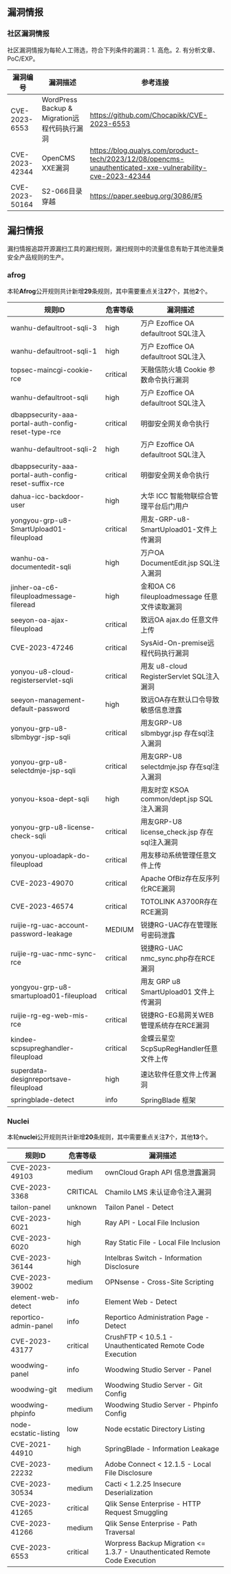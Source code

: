## 漏洞情报

### 社区漏洞情报

社区漏洞情报为每轮人工筛选，符合下列条件的漏洞：1. 高危。2. 有分析文章、PoC/EXP。

| 漏洞编号       | 漏洞描述                                     | 参考连接                                                     |
| -------------- | -------------------------------------------- | ------------------------------------------------------------ |
| CVE-2023-6553  | WordPress Backup & Migration远程代码执行漏洞 | https://github.com/Chocapikk/CVE-2023-6553                   |
| CVE-2023-42344 | OpenCMS XXE漏洞                              | https://blog.qualys.com/product-tech/2023/12/08/opencms-unauthenticated-xxe-vulnerability-cve-2023-42344 |
| CVE-2023-50164 | S2-066目录穿越                               | https://paper.seebug.org/3086/#5                             |

## 漏扫情报

漏扫情报追踪开源漏扫工具的漏扫规则，漏扫规则中的流量信息有助于其他流量类安全产品规则的生产。

### afrog

本轮**Afrog**公开规则共计新增**29**条规则，其中需要重点关注**27**个，其他**2**个。


| 规则ID                                                | 危害等级 | 漏洞描述                                     |
| ----------------------------------------------------- | -------- | -------------------------------------------- |
| wanhu-defaultroot-sqli-3                              | high     | 万户 Ezoffice OA defaultroot SQL注入         |
| wanhu-defaultroot-sqli-1                              | high     | 万户 Ezoffice OA defaultroot SQL注入         |
| topsec-maincgi-cookie-rce                             | critical | 天融信防火墙 Cookie 参数命令执行漏洞         |
| wanhu-defaultroot-sqli                                | high     | 万户 Ezoffice OA defaultroot SQL注入         |
| dbappsecurity-aaa-portal-auth-config-reset-type-rce   | critical | 明御安全网关命令执行                         |
| wanhu-defaultroot-sqli-2                              | high     | 万户 Ezoffice OA defaultroot SQL注入         |
| dbappsecurity-aaa-portal-auth-config-reset-suffix-rce | critical | 明御安全网关命令执行                         |
| dahua-icc-backdoor-user                               | high     | 大华 ICC 智能物联综合管理平台后门用户        |
| yongyou-grp-u8-SmartUpload01-fileupload               | critical | 用友-GRP-u8-SmartUpload01-文件上传漏洞       |
| wanhu-oa-documentedit-sqli                            | high     | 万户OA DocumentEdit.jsp SQL注入漏洞          |
| jinher-oa-c6-fileuploadmessage-fileread               | high     | 金和OA C6 fileuploadmessage 任意文件读取漏洞 |
| seeyon-oa-ajax-fileupload                             | critical | 致远OA ajax.do 任意文件上传                  |
| CVE-2023-47246                                        | critical | SysAid-On-premise远程代码执行漏洞            |
| yonyou-u8-cloud-registerservlet-sqli                  | critical | 用友 u8-cloud RegisterServlet SQL注入漏洞    |
| seeyon-management-default-password                    | high     | 致远OA存在默认口令导致敏感信息泄露           |
| yonyou-grp-u8-slbmbygr-jsp-sqli                       | critical | 用友GRP-U8 slbmbygr.jsp 存在sql注入漏洞      |
| yonyou-grp-u8-selectdmje-jsp-sqli                     | critical | 用友GRP-U8 selectdmje.jsp 存在sql注入漏洞    |
| yonyou-ksoa-dept-sqli                                 | high     | 用友时空 KSOA common/dept.jsp SQL 注入漏洞   |
| yonyou-grp-u8-license-check-sqli                      | critical | 用友GRP-U8 license_check.jsp 存在sql注入漏洞 |
| yonyou-uploadapk-do-fileupload                        | critical | 用友移动系统管理任意文件上传                 |
| CVE-2023-49070                                        | critical | Apache OfBiz存在反序列化RCE漏洞              |
| CVE-2023-46574                                        | critical | TOTOLINK A3700R存在RCE漏洞                   |
| ruijie-rg-uac-account-password-leakage                | MEDIUM   | 锐捷RG-UAC存在管理账号密码泄露               |
| ruijie-rg-uac-nmc-sync-rce                            | critical | 锐捷RG-UAC nmc_sync.php存在RCE漏洞           |
| yongyou-grp-u8-smartupload01-fileupload               | critical | 用友 GRP u8 SmartUpload01 文件上传漏洞       |
| ruijie-rg-eg-web-mis-rce                              | critical | 锐捷RG-EG易网关WEB管理系统存在RCE漏洞        |
| kindee-scpsupreghandler-fileupload                    | critical | 金蝶云星空ScpSupRegHandler任意文件上传       |
| superdata-designreportsave-fileupload                 | high     | 速达软件任意文件上传漏洞                     |
| springblade-detect                                    | info     | SpringBlade 框架                             |

### Nuclei

本轮**nuclei**公开规则共计新增**20**条规则，其中需要重点关注**7**个，其他**13**个。


| 规则ID                | 危害等级 | 漏洞描述                                                     |
| --------------------- | -------- | ------------------------------------------------------------ |
| CVE-2023-49103        | medium   | ownCloud Graph API 信息泄露漏洞                              |
| CVE-2023-3368         | CRITICAL | Chamilo LMS 未认证命令注入漏洞                               |
| tailon-panel          | unknown  | Tailon Panel - Detect                                        |
| CVE-2023-6021         | high     | Ray API - Local File Inclusion                               |
| CVE-2023-6020         | high     | Ray Static File - Local File Inclusion                       |
| CVE-2023-36144        | high     | Intelbras Switch - Information Disclosure                    |
| CVE-2023-39002        | medium   | OPNsense - Cross-Site Scripting                              |
| element-web-detect    | info     | Element Web - Detect                                         |
| reportico-admin-panel | info     | Reportico Administration Page - Detect                       |
| CVE-2023-43177        | critical | CrushFTP < 10.5.1 - Unauthenticated Remote Code Execution    |
| woodwing-panel        | info     | Woodwing Studio Server - Panel                               |
| woodwing-git          | medium   | Woodwing Studio Server - Git Config                          |
| woodwing-phpinfo      | medium   | Woodwing Studio Server - Phpinfo Config                      |
| node-ecstatic-listing | low      | Node ecstatic Directory Listing                              |
| CVE-2021-44910        | high     | SpringBlade - Information Leakage                            |
| CVE-2023-22232        | medium   | Adobe Connect < 12.1.5 - Local File Disclosure               |
| CVE-2023-30534        | medium   | Cacti < 1.2.25 Insecure Deserialization                      |
| CVE-2023-41265        | critical | Qlik Sense Enterprise - HTTP Request Smuggling               |
| CVE-2023-41266        | medium   | Qlik Sense Enterprise - Path Traversal                       |
| CVE-2023-6553         | critical | Worpress Backup Migration <= 1.3.7 - Unauthenticated Remote Code Execution |